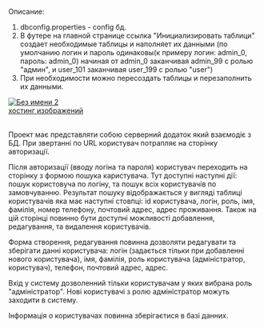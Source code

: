 Описание:

1. dbconfig.properties - config бд.
2. В футере на главной странице ссылка 	"Инициализировать таблици" создает необходимые таблицы и наполняет их данными (по умолчанию логин и пароль одинаковы(к примеру логин: admin_0, пароль: admin_0) начиная от admin_0 заканчивая admin_99 с ролью "админ", и user_101 заканчивая user_199 с ролью "user")
3. При необходимости можно пересоздать таблицы и перезаполнить их данными.

<a href='http://postimage.org/' target='_blank'><img src='http://s7.postimg.org/ecwyn6897/image.jpg' border='0' alt="Без имени 2" /></a><br /><a target='_blank' href='http://postimage.org/index.php?lang=russian'>хостинг изображений</a><br /><br />



Проект має представляти собою серверний додаток який взаємодіє з БД. 
При звертанні по URL користувач потрапляє на сторінку авторизації.

Після авторизації (вводу логіна та пароля) користувач переходить на сторінку з формою
пошука каристувача. Тут доступні наступні дії: пошук користовуча по логіну, та пошук всіх користувачів
по замовчуванню. Результат пошуку відображається у вигляді таблиці користувачів яка має наступні стовпці:
id користувача, логін, роль, імя, фамілія, номер телефону, почтовий адрес, адрес проживання. 
Також на цій сторінці повинно бути доступні можливості добавлення, редагування, та видалення користувачів.

Форма створення, редагування повинна дозволяти редагувати та зберігати данні користувача: 
логін (задається тільки при добавленні нового користувача), імя, фамілія, 
роль користувача (адміністратор, користувач), телефон, почтовий адрес, адрес.

Вхід у систему дозволенний тільки користувачам у яких вибрана роль "адміністратор". Нові користувачі
з ролю адміністратор можуть заходити в систему.

Інформація о користувачах повинна зберігаєтися в базі данних.

